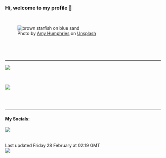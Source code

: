 <h3>Hi, welcome to my profile 👋</h3>

<br />
<figure>
  <img
    src="https://images.unsplash.com/photo-1490365728022-deae76380607?crop=entropy&cs=tinysrgb&fit=max&fm=jpg&ixid=M3wyNzQ3MDB8MHwxfHJhbmRvbXx8fHx8fHx8fDE3NDA3MDUyOTJ8&ixlib=rb-4.0.3&q=80&w=1080&auto=format"
    alt="brown starfish on blue sand" 
  />
  <figcaption>Photo by <a
    href="https://unsplash.com/@amyjoyhumphries?utm_source=Profile%20readme&utm_medium=referral">Amy Humphries</a> on <a
    href="https://unsplash.com/?utm_source=Profile%20readme&utm_medium=referral">Unsplash</a></figcaption>
</figure>




  <br /><br /><br />

<hr />
<img
  src="https://github-readme-stats.vercel.app/api?username=shanelucy&show_icons=true&theme=calm"
/>
<br /><br /><br />

<img 
  src="https://github-readme-stats.vercel.app/api/top-langs/?username=shanelucy&theme=calm"
/>
<br /><br /><br /><br />
<hr />
<h4>My Socials:</h4>
<a href="https://uk.linkedin.com/in/shane-lucy-4735b616a">
  <img
    src="https://img.shields.io/badge/linkedin%20-%230077B5.svg?&style=for-the-badge&logo=linkedin&logoColor=white"
  />
</a>
<br /><br /><br />
Last updated Friday 28 February at 02:19 GMT
<br />
<img
  src="https://github.com/ShaneLucy/ShaneLucy/workflows/README%20build/badge.svg"
/>
